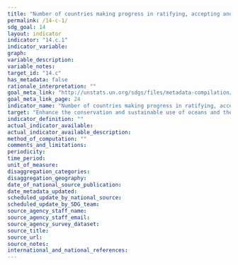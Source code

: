 ```yaml
---
title: "Number of countries making progress in ratifying, accepting and implementing through legal, policy and institutional frameworks, ocean-related instruments that implement international law, as reflected in the United Nation Convention on the Law of the Sea, for the conservation and sustainable use of the oceans and their resources"
permalink: /14-c-1/
sdg_goal: 14
layout: indicator
indicator: "14.c.1"
indicator_variable: 
graph: 
variable_description: 
variable_notes: 
target_id: "14.c"
has_metadata: false
rationale_interpretation: ""
goal_meta_link: "http://unstats.un.org/sdgs/files/metadata-compilation/Metadata-Goal-14.pdf"
goal_meta_link_page: 24
indicator_name: "Number of countries making progress in ratifying, accepting and implementing through legal, policy and institutional frameworks, ocean-related instruments that implement international law, as reflected in the United Nation Convention on the Law of the Sea, for the conservation and sustainable use of the oceans and their resources"
target: "Enhance the conservation and sustainable use of oceans and their resources by implementing law as reflected in UNCLOS, which provides the legal framework for the conservation and sustainable use of oceans and their resources, as recalled in paragraph 158 of The Future We Want."
indicator_definition: ""
actual_indicator_available: 
actual_indicator_available_description: 
method_of_computation: ""
comments_and_limitations: 
periodicity: 
time_period: 
unit_of_measure: 
disaggregation_categories: 
disaggregation_geography: 
date_of_national_source_publication: 
date_metadata_updated: 
scheduled_update_by_national_source: 
scheduled_update_by_SDG_team: 
source_agency_staff_name: 
source_agency_staff_email: 
source_agency_survey_dataset: 
source_title: 
source_url: 
source_notes: 
international_and_national_references: 
---
```



